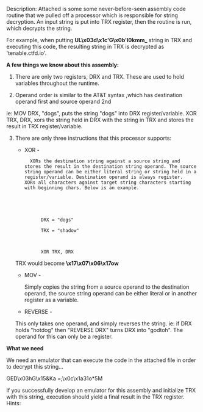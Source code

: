 Description:
Attached is some some never-before-seen assembly code routine that we pulled off a processor which is responsible for string decryption.  An input string is put into TRX register, then the routine is run, which decrypts the string.

For example, when putting **UL\x03d\x1c'G\x0b'l0kmm_** string in TRX and executing this code, the resulting string in TRX is  decrypted as 'tenable.ctfd.io'.

**A few things we know about this assembly:**
1. There are only two registers, DRX and TRX. These are used to hold variables throughout the runtime.

2. Operand order is similar to the AT&T syntax ,which has destination operand first and source operand 2nd
ie: MOV DRX, "dogs", puts the string "dogs" into DRX register/variable. XOR TRX, DRX, xors the string held in DRX with the string in TRX and stores the result in TRX register/variable.

3. There are only three instructions that this processor supports:

	* XOR -
			XORs the destination string against a source string and stores the result in the destination string operand. The source string operand can be either literal string or string held in a register/variable. Destination operand is always register.  XORs all characters against target string characters starting with beginning chars. Below is an example.
			
				
				DRX = "dogs"
				TRX = "shadow"
				
				XOR TRX, DRX
				
	TRX would become **\x17\x07\x06\x17ow**
				
	* MOV -
		Simply copies the string from a source operand to the destination operand, the source string operand can be either literal or in another register as a variable.
	* REVERSE -
	 This only takes one operand, and simply reverses the string. ie: if DRX holds "hotdog" then "REVERSE DRX" turns DRX into "godtoh". The operand for this can only be a register.

**What we need**
We need an emulator that can execute the code in the attached file in order to decrypt this string...

GED\x03hG\x15&Ka =;\x0c\x1a31o*5M

If you successfully develop an emulator for this assembly and initialize TRX with this string, execution should yield a final result in the TRX register.
Hints:
